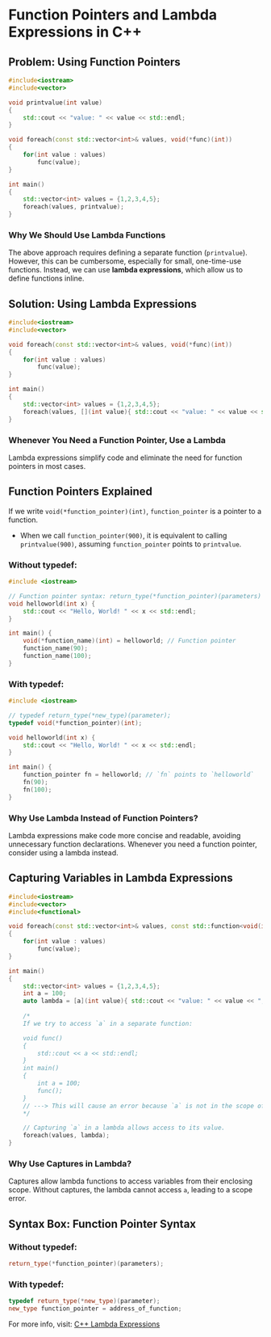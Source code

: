# Function Pointers and Lambda Expressions in C++

## Problem: Using Function Pointers

```cpp
#include<iostream>
#include<vector>

void printvalue(int value)
{
    std::cout << "value: " << value << std::endl;
}

void foreach(const std::vector<int>& values, void(*func)(int))
{
    for(int value : values)
        func(value);
}

int main()
{
    std::vector<int> values = {1,2,3,4,5};
    foreach(values, printvalue);
}
```

### Why We Should Use Lambda Functions
The above approach requires defining a separate function (`printvalue`). However, this can be cumbersome, especially for small, one-time-use functions. Instead, we can use **lambda expressions**, which allow us to define functions inline.

## Solution: Using Lambda Expressions

```cpp
#include<iostream>
#include<vector>

void foreach(const std::vector<int>& values, void(*func)(int))
{
    for(int value : values)
        func(value);
}

int main()
{
    std::vector<int> values = {1,2,3,4,5};
    foreach(values, [](int value){ std::cout << "value: " << value << std::endl; });
}
```

### Whenever You Need a Function Pointer, Use a Lambda
Lambda expressions simplify code and eliminate the need for function pointers in most cases.

## Function Pointers Explained
If we write `void(*function_pointer)(int)`, `function_pointer` is a pointer to a function.
- When we call `function_pointer(900)`, it is equivalent to calling `printvalue(900)`, assuming `function_pointer` points to `printvalue`.

### Without typedef:
```cpp
#include <iostream>

// Function pointer syntax: return_type(*function_pointer)(parameters)
void helloworld(int x) {
    std::cout << "Hello, World! " << x << std::endl;
}

int main() {
    void(*function_name)(int) = helloworld; // Function pointer
    function_name(90);
    function_name(100);
}
```

### With typedef:
```cpp
#include <iostream>

// typedef return_type(*new_type)(parameter);
typedef void(*function_pointer)(int);

void helloworld(int x) {
    std::cout << "Hello, World! " << x << std::endl;
}

int main() {
    function_pointer fn = helloworld; // `fn` points to `helloworld`
    fn(90);
    fn(100);
}
```

### Why Use Lambda Instead of Function Pointers?
Lambda expressions make code more concise and readable, avoiding unnecessary function declarations. Whenever you need a function pointer, consider using a lambda instead.

## Capturing Variables in Lambda Expressions

```cpp
#include<iostream>
#include<vector>
#include<functional>

void foreach(const std::vector<int>& values, const std::function<void(int)>& func)
{
    for(int value : values)
        func(value);
}

int main()
{
    std::vector<int> values = {1,2,3,4,5};
    int a = 100;
    auto lambda = [a](int value){ std::cout << "value: " << value << ", captured a: " << a << std::endl; };
    
    /*
    If we try to access `a` in a separate function:

    void func()
    {
        std::cout << a << std::endl;
    }
    int main()
    {
        int a = 100;
        func();
    }
    // ---> This will cause an error because `a` is not in the scope of `func`
    */

    // Capturing `a` in a lambda allows access to its value.
    foreach(values, lambda);
}
```

### Why Use Captures in Lambda?
Captures allow lambda functions to access variables from their enclosing scope. Without captures, the lambda cannot access `a`, leading to a scope error.

## Syntax Box: Function Pointer Syntax

### Without typedef:
```cpp
return_type(*function_pointer)(parameters);
```

### With typedef:
```cpp
typedef return_type(*new_type)(parameter);
new_type function_pointer = address_of_function;
```

For more info, visit: [C++ Lambda Expressions](http://en.cppreference.com/w/cpp/language/lambda)
